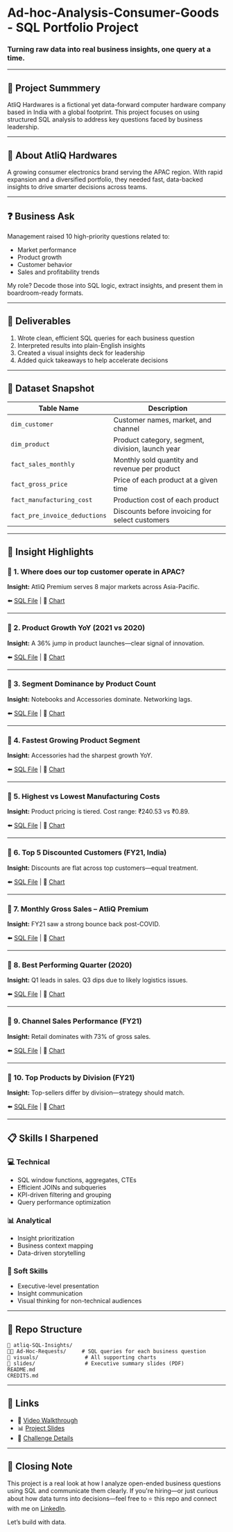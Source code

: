 # Ad-hoc-Analysis-Consumer-Goods - SQL Portfolio Project

### Turning raw data into real business insights, one query at a time.

---

## 🚀 Project Summmery

AtliQ Hardwares is a fictional yet data-forward computer hardware company based in India with a global footprint. This project focuses on using structured SQL analysis to address key questions faced by business leadership.

---

## 🏢 About AtliQ Hardwares

A growing consumer electronics brand serving the APAC region. With rapid expansion and a diversified portfolio, they needed fast, data-backed insights to drive smarter decisions across teams.

---

## ❓ Business Ask

Management raised 10 high-priority questions related to:

- Market performance
- Product growth
- Customer behavior
- Sales and profitability trends

My role? Decode those into SQL logic, extract insights, and present them in boardroom-ready formats.

---

## 🌟 Deliverables

1. Wrote clean, efficient SQL queries for each business question
2. Interpreted results into plain-English insights
3. Created a visual insights deck for leadership
4. Added quick takeaways to help accelerate decisions

---

## 📂 Dataset Snapshot

| Table Name                    | Description                                      |
| ----------------------------- | ------------------------------------------------ |
| `dim_customer`                | Customer names, market, and channel              |
| `dim_product`                 | Product category, segment, division, launch year |
| `fact_sales_monthly`          | Monthly sold quantity and revenue per product    |
| `fact_gross_price`            | Price of each product at a given time            |
| `fact_manufacturing_cost`     | Production cost of each product                  |
| `fact_pre_invoice_deductions` | Discounts before invoicing for select customers  |

---

## 🧠 Insight Highlights

### 🔹 1. Where does our top customer operate in APAC?
**Insight:** AtliQ Premium serves 8 major markets across Asia-Pacific.

:arrow_left: [SQL File](./Ad-Hoc-Requests/01-market-coverage.sql) | 📸 [Chart](./visuals/market-coverage.png)

---

### 🔹 2. Product Growth YoY (2021 vs 2020)
**Insight:** A 36% jump in product launches—clear signal of innovation.

:arrow_left: [SQL File](./Ad-Hoc-Requests/02-product-growth.sql) | 📸 [Chart](./visuals/product-growth.png)

---

### 🔹 3. Segment Dominance by Product Count
**Insight:** Notebooks and Accessories dominate. Networking lags.

:arrow_left: [SQL File](./Ad-Hoc-Requests/03-segment-ranking.sql) | 📸 [Chart](./visuals/segment-ranking.png)

---

### 🔹 4. Fastest Growing Product Segment
**Insight:** Accessories had the sharpest growth YoY.

:arrow_left: [SQL File](./Ad-Hoc-Requests/04-growth-segment.sql) | 📸 [Chart](./visuals/segment-growth.png)

---

### 🔹 5. Highest vs Lowest Manufacturing Costs
**Insight:** Product pricing is tiered. Cost range: ₹240.53 vs ₹0.89.

:arrow_left: [SQL File](./Ad-Hoc-Requests/05-cost-variance.sql) | 📸 [Chart](./visuals/cost-comparison.png)

---

### 🔹 6. Top 5 Discounted Customers (FY21, India)
**Insight:** Discounts are flat across top customers—equal treatment.

:arrow_left: [SQL File](./Ad-Hoc-Requests/06-top-discounts.sql) | 📸 [Chart](./visuals/top-discounts.png)

---

### 🔹 7. Monthly Gross Sales – AtliQ Premium
**Insight:** FY21 saw a strong bounce back post-COVID.

:arrow_left: [SQL File](./Ad-Hoc-Requests/07-monthly-sales.sql) | 📸 [Chart](./visuals/monthly-sales.png)

---

### 🔹 8. Best Performing Quarter (2020)
**Insight:** Q1 leads in sales. Q3 dips due to likely logistics issues.

:arrow_left: [SQL File](./Ad-Hoc-Requests/08-quarter-performance.sql) | 📸 [Chart](./visuals/quarter-comparison.png)

---

### 🔹 9. Channel Sales Performance (FY21)
**Insight:** Retail dominates with 73% of gross sales.

:arrow_left: [SQL File](./Ad-Hoc-Requests/09-channel-share.sql) | 📸 [Chart](./visuals/channel-sales.png)

---

### 🔹 10. Top Products by Division (FY21)
**Insight:** Top-sellers differ by division—strategy should match.

:arrow_left: [SQL File](./Ad-Hoc-Requests/10-top-products.sql) | 📸 [Chart](./visuals/top-products.png)

---

## 📋 Skills I Sharpened

### 💻 Technical
- SQL window functions, aggregates, CTEs
- Efficient JOINs and subqueries
- KPI-driven filtering and grouping
- Query performance optimization

### 📊 Analytical
- Insight prioritization
- Business context mapping
- Data-driven storytelling

### 🚨 Soft Skills
- Executive-level presentation
- Insight communication
- Visual thinking for non-technical audiences

---

## 📂 Repo Structure

```
📁 atliq-SQL-Insights/
👤📁 Ad-Hoc-Requests/     # SQL queries for each business question
📁 visuals/               # All supporting charts
📁 slides/                # Executive summary slides (PDF)
README.md
CREDITS.md
```

---

## 🔗 Links

- 🎥 [Video Walkthrough](https://youtu.be/demo-link)
- 📊 [Project Slides](./slides/novatech-insights.pdf)
- 📜 [Challenge Details](https://codebasics.io/project-challenge)

---

## 🌟 Closing Note

This project is a real look at how I analyze open-ended business questions using SQL and communicate them clearly. If you're hiring—or just curious about how data turns into decisions—feel free to ⭐ this repo and connect with me on [LinkedIn](https://linkedin.com/in/yourname).

Let’s build with data.

